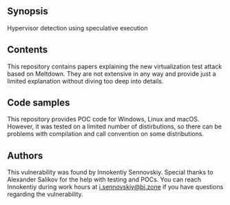 ## Synopsis
Hypervisor detection using speculative execution
## Contents
This repository contains papers explaining the new virtualization test attack based on Meltdown. They are not extensive in any way and provide just a limited explanation without diving too deep into details.
## Code samples
This repository provides POC code for Windows, Linux and macOS. However, it was tested on a limited number of distirbutions, so there can be problems with compilation and call convention on some distributions.
## Authors
This vulnerability was found by Innokentiy Sennovskiy. Special thanks to Alexander Salikov for the help with testing and POCs.
You can reach Innokentiy during work hours at i.sennovskiy@bi.zone if you have questions regarding the vulnerability.

